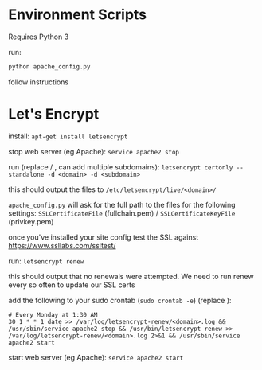Environment Scripts
===================

Requires Python 3

run:
```bash
python apache_config.py
```

follow instructions


Let's Encrypt
===
install:
`apt-get install letsencrypt`

stop web server (eg Apache):
`service apache2 stop`

run (replace <domain> / <subdomain>, can add multiple subdomains):
`letsencrypt certonly --standalone -d <domain> -d <subdomain>`

this should output the files to `/etc/letsencrypt/live/<domain>/`

`apache_config.py` will ask for the full path to the files for the following settings:
`SSLCertificateFile` (fullchain.pem) / `SSLCertificateKeyFile` (privkey.pem)

once you've installed your site config test the SSL against https://www.ssllabs.com/ssltest/

run:
`letsencrypt renew`

this should output that no renewals were attempted. We need to run renew every so often to update our SSL certs

add the following to your sudo crontab (`sudo crontab -e`) (replace <domain>):
```
# Every Monday at 1:30 AM
30 1 * * 1 date >> /var/log/letsencrypt-renew/<domain>.log && /usr/sbin/service apache2 stop && /usr/bin/letsencrypt renew >> /var/log/letsencrypt-renew/<domain>.log 2>&1 && /usr/sbin/service apache2 start
```

start web server (eg Apache):
`service apache2 start`
